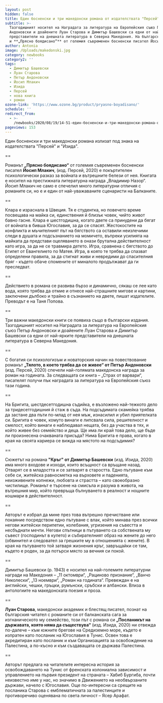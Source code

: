 ```yaml
---
layout: post
hidden: false
title: Един босненски и три македонски романа от издателствата "Персей" и "Изида"
subtitle: >-
  Тазгодишният носител на Наградата за литература на Европейския съюз Петър
  Андоновски и доайените Луан Старова и Димитър Башевски са едни от най-ярките
  представители на днешната литература в Северна Македония. На български излиза
  и **„Прясно боядисано“** от големия съвременен босненски писател Йосип Млакич
author: Antonia
image: /Uploads/makedonski.jpg
category: newbooks
category2: ''
tags:
  - Димитър Башевски
  - Луан Старова
  - Петър Андоновски
  - Йосип Млакич
  - Изида
  - Персей
  - нова книга
  - роман
ozone-link: 'https://www.ozone.bg/product/pryasno-boyadisano/'
schedule: ''
redirect_from:
  - >-
    /newbooks/2020/08/19/14-51-един-босненски-и-три-македонски-романа-от-издателствата-персей-и-изида
pageviews: 153
---
```

Един босненски и три македонски романа излизат под знака на издателствата "Персей" и "Изида".

\==

Романът **„Прясно боядисано“** от големия съвременен босненски писател **Йосип Млакич**, (изд. Персей, 2020) е покъртителен психологически разказ за войната и вътрешните белези от нея. Книгата е носител на престижната литературна награда „Владимир Назор“. Йосип Млакич не само е спечелил много литературни отличия с романите си, но е и един от най-уважаваните сценаристи на Балканите.

\==

Клара е израснала в Швеция. Тя е студентка, но повечето време посвещава на майка си, единствения й близък човек, чийто живот бавно гасне. Клара е шестгодишна, когато двете са принудени да бягат от войната в бивша Югославия, за да се спасят. Жестокостите на конфликта и мъчителният път на бягството са оставили неизлечими следи в душата и подсъзнанието на момичето, въпреки усилията на майката да представи оцеляването в онази брутална действителност като игра, за да не се травмира детето. Игра, сравнена с бягството до Египет от Евангелието по Матея. Игра, в която те трябва да спазват определени правила, за да стигнат живи и невредими до спасителния бряг - където обаче спомените от миналото продължават да ги преследват. 

\==

Действието в романа се развива бързо и динамично, сякаш се лее като вода, която трябва да отмие и отнесе най-страшните мигове и картини, заключени дълбоко и трайно в съзнанието на двете, пишат издателите. Преводът е на Таня Попова.

\==

Три важни македонски книги се появиха също в български издания. Тазгодишният носител на Наградата за литература на Европейския съюз Петър Андоновски и доайените Луан Старова и Димитър Башевски са едни от най-ярките представители на днешната литература в Северна Македония.  

\==

С богатия си психологизъм и новаторския начин на повествование романът **„Тялото, в което трябва да се живее“ от Петър Андоновски** (изд. Персей, 2020) спечели най-голямата македонска награда за роман на годината. За следващата си книга – „Страх от варвари“, писателят получи пък наградата за литература на Европейския съюз тази година.

\==

На Бригита, шестдесетгодишна съдийка, е възложено най-тежкото дело за тридесетгодишния й стаж в съда. На подсъдимата скамейка трябва да застане два пъти по-млад от нея мъж, изнасилил и убил приятелката си. Бригита е човек, комуто винаги е липсвала сила, решителност и смелост, който винаги е наблюдавал нещата, без да участва в тях, и който живее без семейство и деца. Ще има ли край това дело, ще бъде ли произнесена очакваната присъда? Нима Бригита е права, когато в края на своята кариера се вижда на мястото на подсъдимия? 

\==

Сюжетът на романа **"Кръг" от Димитър Башевски** (изд. Изида, 2020) има много входове и изходи, които всъщност са връщане назад. Отварят се в младостта и се затварят в старостта. Едно пътуване към себе си, житейска равносметка на върховете и паденията, неизживените копнежи, любовта и страстта – като своеобразно чистилище. Романът е търсене на смисъла и разума в живота, на вътрешния мир, който превръща бълнуването в реалност и нощните кошмари в действителност. 

\==

Авторът е избрал да мине през това вътрешно пречистване или покаяние посредством едно пътуване с влак, който минава през всички негови житейски перипетии, колебания, угризения на съвестта и несбъднати мечти. Негови спътници в пътуването са собствената му съвест (господинът в купето) и събирателният образ на жените до него (обвинител и следовател за грешките му в отношенията с жените). В края на пътуването той затваря жизнения кръг, завръщайки се там, където е роден, за да потърси място за вечния си покой.

\==

Димитър Башевски (р. 1943) е носител на най-големите литературни награди на Македония – „11 октомври“, „Рациново признание“, „Ванчо Николески“, „13 ноември“, „Роман на годината“. Превеждан е на английски, чешки, гръцки, румънски, сръбски и албански. Влиза в антологиите на македонската поезия и проза.

\==

**Луан Старова**, македонски академик и блестящ писател, познат на българския читател с романите си от балканската сага за изгнаническото му семейство, този път с романа си **„Посланикът на държавата, която няма да съществува“** (изд. Изида, 2020) ни отвежда по-далече – към южните брегове на Средиземно море, където е изпратен като посланик на Югославия в Тунис. Освен това е акредитиран като посланик и към Организацията за освобождение на Палестина, а по-късно и към създаващата се държава Палестина.

\==

Авторът предлага на читателите интересна история за освобождаването на Тунис от френската колониална зависимост и управлението на първия президент на страната – Хабиб Бургиба, почти неизвестно име у нас, но значимо в Движението на необвързаните държави, начело с Югославия. Още по-интересни са срещите на посланика Старова с емблематичната за палестинците и противоречиво оценявана по света личност – Ясер Арафат.